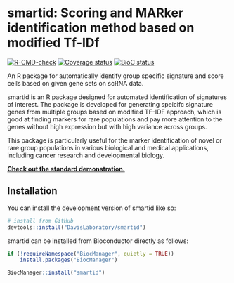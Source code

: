 
# smartid: Scoring and MARker identification method based on modified Tf-IDf

<!-- badges: start -->
[![R-CMD-check](https://github.com/DavisLaboratory/smartid/workflows/R-CMD-check-bioc/badge.svg)](https://github.com/DavisLaboratory/smartid/actions)
[![Coverage status](https://codecov.io/gh/DavisLaboratory/smartid/branch/devel/graph/badge.svg)](https://codecov.io/github/DavisLaboratory/smartid?branch=devel)
[![BioC status](https://bioconductor.org/shields/years-in-bioc/smartid.svg)](https://bioconductor.org/packages/smartid/)
<!-- badges: end -->

An R package for automatically identify group specific signature and score cells based on given gene sets on scRNA data.

smartid is an R package designed for automated identification of signatures of interest. The package is developed for generating speicifc signature genes from multiple groups based on modified TF-IDF approach, which is good at finding markers for rare populations and pay more attention to the genes without high expression but with high variance across groups.

This package is particularly useful for the marker identification of novel or rare group populations in various biological and medical applications, including cancer research and developmental biology.

[**Check out the standard demonstration.**](https://davislaboratory.github.io/smartid/articles/smartid_Demo.html)

## Installation

You can install the development version of smartid like so:

``` r
# install from GitHub
devtools::install("DavisLaboratory/smartid")
```

smartid can be installed from Bioconductor directly as follows:

``` r
if (!requireNamespace("BiocManager", quietly = TRUE))
    install.packages("BiocManager")

BiocManager::install("smartid")
```

